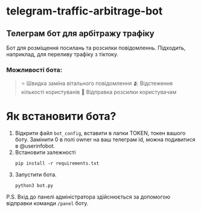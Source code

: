 # telegram-traffic-arbitrage-bot
## Телеграм бот для арбітражу трафіку
Бот для розміщення посилань та розсилки повідомленнь.
Підходить, наприклад, для переливу трафіку з тіктоку.

### Можливості бота:
> ⭐️ Швидка заміна вітального повідомлення
> 🫂 Відстеження кількості користуванів
> 📩 Відправка розсилки користувачам

# Як встановити бота?
1. Відкрити файл `bot_config`, вставити в лапки TOKEN, токен вашого боту.
   Замінити 0 в полі owner на ваш телеграм id, можна подивитися в @userinfobot.
2. Встановити залежності
   ```
   pip install -r requirements.txt
   ```
3. Запустити бота.
   ```
   python3 bot.py
   ```

P.S. Вхід до панелі адміністратора здійснюється за допомогою відправки команди `/panel` боту.



